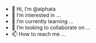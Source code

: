 - 👋 Hi, I’m @alphata
- 👀 I’m interested in ...
- 🌱 I’m currently learning ...
- 💞️ I’m looking to collaborate on ...
- 📫 How to reach me ...

<!---
alphata/alphata is a ✨ special ✨ repository because its `README.md` (this file) appears on your GitHub profile.
You can click the Preview link to take a look at your changes.
--->
